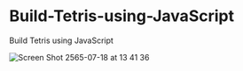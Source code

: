 # Build-Tetris-using-JavaScript
Build Tetris using JavaScript

![Screen Shot 2565-07-18 at 13 41 36](https://user-images.githubusercontent.com/49192944/179457078-87aab990-610b-4697-a75b-556ac366749d.png)
